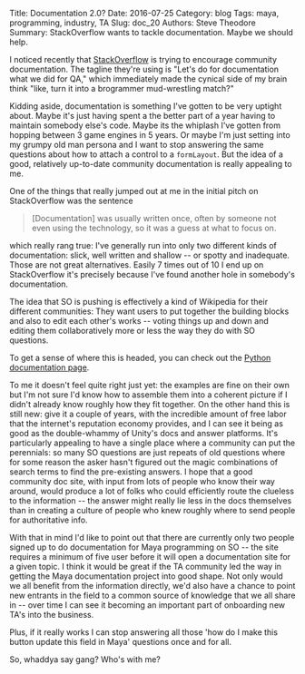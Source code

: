 Title: Documentation 2.0?
Date: 2016-07-25
Category: blog
Tags: maya, programming, industry, TA
Slug: doc_20
Authors: Steve Theodore
Summary: StackOverflow wants to tackle documentation. Maybe we should help.

I noticed recently that [StackOverflow](http://stackoverflow.com/users/1936075/theodox) is trying to encourage community documentation. The tagline they're using is "Let's do for documentation what we did for QA," which immediately made the cynical side of my brain think "like, turn it into a brogrammer mud-wrestling match?" 

Kidding aside, documentation is something I've gotten to be very uptight about. Maybe it's just having spent a the better part of a year having to maintain somebody else's code. Maybe its the whiplash I've gotten from hopping between 3 game engines in 5 years.  Or maybe I'm just setting into my grumpy old man persona and I want to stop answering the same questions about how to attach a control to a `formLayout`.  But the idea of a good, relatively up-to-date community documentation is really appealing to me.

One of the things that really jumped out at me in the initial pitch on StackOverflow was the sentence
> [Documentation] was usually written once, often by someone not even using the technology, so it was a guess at what to focus on.

which really rang true: I've generally run into only two different kinds of documentation: slick, well written and shallow -- or spotty and inadequate. Those are not great alternatives.  Easily 7 times out of 10 I end up on StackOverflow it's precisely because I've found another hole in somebody's documentation.

The idea that SO is pushing is effectively a kind of Wikipedia for their different communities: They want users to put together the building blocks and also to edit each other's works -- voting things up and down and editing them collaboratively more or less the way they do with SO questions. 

To get a sense of where this is headed, you can check out the [Python documentation page](http://stackoverflow.com/documentation/python/topics).  

To me it doesn't feel quite right just yet: the examples are fine on their own but I'm not sure I'd know how to assemble them into a coherent picture if I didn't already know roughly how they fit together. On the other hand this is still new: give it a couple of years, with the incredible amount of free labor that the internet's reputation economy provides, and I can see it being as good as the double-whammy of Unity's docs and answer platforms.  It's particularly appealing to have a single place where a community can put the perennials: so many SO questions are just repeats of old questions where for some reason the asker hasn't figured out the magic combinations of search terms to find the pre-existing answers.  I hope that a good community doc site, with input from lots of people who know their way around, would produce a lot of folks who could efficiently route the clueless to the information -- the answer might really lie less in the docs themselves than in creating a culture of people who knew roughly where to send people for authoritative info.

With that in mind I'd like to point out that there are currently only two people signed up to do documentation for Maya programming on SO -- the site requires a minimum of five user before it will open a documentation site for a given topic.  I think it would be great if the TA community led the way in getting the Maya documentation project into good shape.  Not only would we all benefit from the information directly, we'd also have a chance to point new entrants in the field to a common source of knowledge that we all share in -- over time I can see it becoming an important part of onboarding new TA's into the business.

Plus, if it really works I can stop answering all those 'how do I make this button update this field in Maya' questions once and for all.

So, whaddya say gang? Who's with me?
